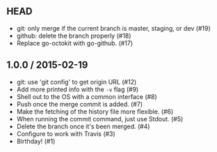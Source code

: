## HEAD

  * git: only merge if the current branch is master, staging, or dev (#19)
  * github: delete the branch properly (#18)
  * Replace go-octokit with go-github. (#17)

## 1.0.0 / 2015-02-19

  * git: use 'git config' to get origin URL (#12)
  * Add more printed info with the `-v` flag (#9)
  * Shell out to the OS with a common interface (#8)
  * Push once the merge commit is added. (#7)
  * Make the fetching of the history file more flexible. (#6)
  * When running the commit command, just use Stdout. (#5)
  * Delete the branch once it's been merged. (#4)
  * Configure to work with Travis (#3)
  * Birthday! (#1)
